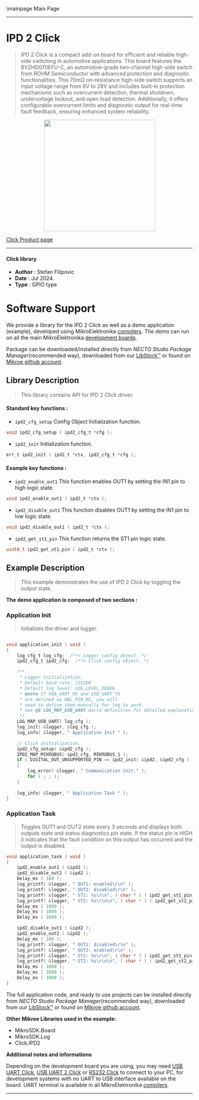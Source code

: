 \mainpage Main Page

---
# IPD 2 Click

> IPD 2 Click is a compact add-on board for efficient and reliable high-side switching in automotive applications. This board features the BV2HD070EFU-C, an automotive-grade two-channel high-side switch from ROHM Semiconductor with advanced protection and diagnostic functionalities. This 70mΩ on-resistance high-side switch supports an input voltage range from 6V to 28V and includes built-in protection mechanisms such as overcurrent detection, thermal shutdown, undervoltage lockout, and open load detection. Additionally, it offers configurable overcurrent limits and diagnostic output for real-time fault feedback, ensuring enhanced system reliability.

<p align="center">
  <img src="https://download.mikroe.com/images/click_for_ide/ipd2_click.png" height=300px>
</p>

[Click Product page](https://www.mikroe.com/ipd-2-click)

---


#### Click library

- **Author**        : Stefan Filipovic
- **Date**          : Jul 2024.
- **Type**          : GPIO type


# Software Support

We provide a library for the IPD 2 Click
as well as a demo application (example), developed using MikroElektronika
[compilers](https://www.mikroe.com/necto-studio).
The demo can run on all the main MikroElektronika [development boards](https://www.mikroe.com/development-boards).

Package can be downloaded/installed directly from *NECTO Studio Package Manager*(recommended way), downloaded from our [LibStock&trade;](https://libstock.mikroe.com) or found on [Mikroe github account](https://github.com/MikroElektronika/mikrosdk_click_v2/tree/master/clicks).

## Library Description

> This library contains API for IPD 2 Click driver.

#### Standard key functions :

- `ipd2_cfg_setup` Config Object Initialization function.
```c
void ipd2_cfg_setup ( ipd2_cfg_t *cfg );
```

- `ipd2_init` Initialization function.
```c
err_t ipd2_init ( ipd2_t *ctx, ipd2_cfg_t *cfg );
```

#### Example key functions :

- `ipd2_enable_out1` This function enables OUT1 by setting the IN1 pin to high logic state.
```c
void ipd2_enable_out1 ( ipd2_t *ctx );
```

- `ipd2_disable_out1` This function disables OUT1 by setting the IN1 pin to low logic state.
```c
void ipd2_disable_out1 ( ipd2_t *ctx );
```

- `ipd2_get_st1_pin` This function returns the ST1 pin logic state.
```c
uint8_t ipd2_get_st1_pin ( ipd2_t *ctx );
```

## Example Description

> This example demonstrates the use of IPD 2 Click by toggling the output state.

**The demo application is composed of two sections :**

### Application Init

> Initializes the driver and logger.

```c

void application_init ( void )
{
    log_cfg_t log_cfg;  /**< Logger config object. */
    ipd2_cfg_t ipd2_cfg;  /**< Click config object. */

    /** 
     * Logger initialization.
     * Default baud rate: 115200
     * Default log level: LOG_LEVEL_DEBUG
     * @note If USB_UART_RX and USB_UART_TX 
     * are defined as HAL_PIN_NC, you will 
     * need to define them manually for log to work. 
     * See @b LOG_MAP_USB_UART macro definition for detailed explanation.
     */
    LOG_MAP_USB_UART( log_cfg );
    log_init( &logger, &log_cfg );
    log_info( &logger, " Application Init " );

    // Click initialization.
    ipd2_cfg_setup( &ipd2_cfg );
    IPD2_MAP_MIKROBUS( ipd2_cfg, MIKROBUS_1 );
    if ( DIGITAL_OUT_UNSUPPORTED_PIN == ipd2_init( &ipd2, &ipd2_cfg ) ) 
    {
        log_error( &logger, " Communication init." );
        for ( ; ; );
    }
    
    log_info( &logger, " Application Task " );
}

```

### Application Task

> Toggles OUT1 and OUT2 state every 3 seconds and displays both outputs state and
status diagnostics pin state. If the status pin is HIGH it indicates that the fault
condition on this output has occurred and the output is disabled.

```c
void application_task ( void )
{
    ipd2_enable_out1 ( &ipd2 );
    ipd2_disable_out2 ( &ipd2 );
    Delay_ms ( 100 );
    log_printf( &logger, " OUT1: enabled\r\n" );
    log_printf( &logger, " OUT2: disabled\r\n" );
    log_printf( &logger, " ST1: %s\r\n", ( char * ) ( ipd2_get_st1_pin ( &ipd2 ) ? "high" : "low" ) );
    log_printf( &logger, " ST2: %s\r\n\n", ( char * ) ( ipd2_get_st2_pin ( &ipd2 ) ? "high" : "low" ) );
    Delay_ms ( 1000 );
    Delay_ms ( 1000 );
    Delay_ms ( 1000 );

    ipd2_disable_out1 ( &ipd2 );
    ipd2_enable_out2 ( &ipd2 );
    Delay_ms ( 100 );
    log_printf( &logger, " OUT1: disabled\r\n" );
    log_printf( &logger, " OUT2: enabled\r\n" );
    log_printf( &logger, " ST1: %s\r\n", ( char * ) ( ipd2_get_st1_pin ( &ipd2 ) ? "high" : "low" ) );
    log_printf( &logger, " ST2: %s\r\n\n", ( char * ) ( ipd2_get_st2_pin ( &ipd2 ) ? "high" : "low" ) );
    Delay_ms ( 1000 );
    Delay_ms ( 1000 );
    Delay_ms ( 1000 );
}
```

The full application code, and ready to use projects can be installed directly from *NECTO Studio Package Manager*(recommended way), downloaded from our [LibStock&trade;](https://libstock.mikroe.com) or found on [Mikroe github account](https://github.com/MikroElektronika/mikrosdk_click_v2/tree/master/clicks).

**Other Mikroe Libraries used in the example:**

- MikroSDK.Board
- MikroSDK.Log
- Click.IPD2

**Additional notes and informations**

Depending on the development board you are using, you may need
[USB UART Click](https://www.mikroe.com/usb-uart-click),
[USB UART 2 Click](https://www.mikroe.com/usb-uart-2-click) or
[RS232 Click](https://www.mikroe.com/rs232-click) to connect to your PC, for
development systems with no UART to USB interface available on the board. UART
terminal is available in all MikroElektronika
[compilers](https://shop.mikroe.com/compilers).

---
